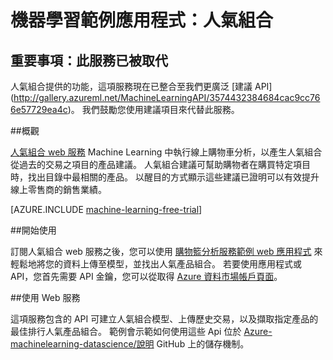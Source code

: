 <properties 
    pageTitle="機器學習範例應用程式：人氣組合 | Microsoft Azure" 
    description="機器學習 Web 服務會執行線上購物車分析，從使用者提供的歷史交易產生人氣組合項目的產品建議。" 
    services="machine-learning" 
    documentationCenter="" 
    authors="CoromT" 
    manager="paulettm" 
    editor="cgronlun"/>

<tags 
    ms.service="machine-learning" 
    ms.workload="data-services" 
    ms.tgt_pltfrm="na" 
    ms.devlang="na" 
    ms.topic="article" 
    ms.date="12/08/2015" 
    ms.author="luisca"/> 

# 機器學習範例應用程式：人氣組合


## 重要事項：此服務已被取代

人氣組合提供的功能，這項服務現在已整合至我們更廣泛 [建議 API] (http://gallery.azureml.net/MachineLearningAPI/3574432384684cac9cc766e57729ea4c)。 我們鼓勵您使用建議項目來代替此服務。

##概觀

 [人氣組合 web 服務]( https://datamarket.azure.com/dataset/amla/mba) Machine Learning 中執行線上購物車分析，以產生人氣組合從過去的交易之項目的產品建議。 人氣組合建議可幫助購物者在購買特定項目時，找出目錄中最相關的產品。 以醒目的方式顯示這些建議已證明可以有效提升線上零售商的銷售業績。 

[AZURE.INCLUDE [machine-learning-free-trial](../../includes/machine-learning-free-trial.md)] 
  
##開始使用 

訂閱人氣組合 web 服務之後，您可以使用 [購物籃分析服務範例 web 應用程式](https://marketbasket.cloudapp.net/) 來輕鬆地將您的資料上傳至模型，並找出人氣產品組合。 若要使用應用程式或 API，您首先需要 API 金鑰，您可以從取得 [Azure 資料市場帳戶頁面](https://datamarket.azure.com/account)。

##使用 Web 服務 

這項服務包含的 API 可建立人氣組合模型、上傳歷史交易，以及擷取指定產品的最佳排行人氣產品組合。 範例會示範如何使用這些 Api 位於 [Azure-machinelearning-datascience/說明](https://github.com/Azure/Azure-MachineLearning-DataScience/tree/master/Apps/FrequentlyBoughtTogether) GitHub 上的儲存機制。

 


